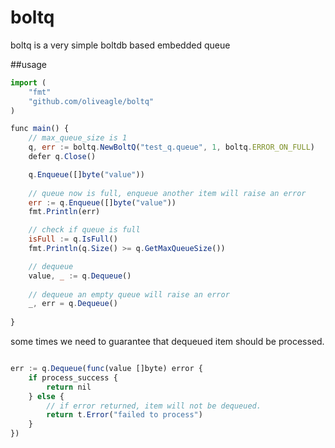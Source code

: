 # boltq
boltq is a very simple boltdb based embedded queue

##usage


```javascript
import (
	"fmt"
	"github.com/oliveagle/boltq"
)

func main() {
	// max_queue_size is 1
	q, err := boltq.NewBoltQ("test_q.queue", 1, boltq.ERROR_ON_FULL)
	defer q.Close()

	q.Enqueue([]byte("value"))
	
	// queue now is full, enqueue another item will raise an error
	err := q.Enqueue([]byte("value"))
	fmt.Println(err)

	// check if queue is full
	isFull := q.IsFull()
	fmt.Println(q.Size() >= q.GetMaxQueueSize())

	// dequeue
	value, _ := q.Dequeue()
	
	// dequeue an empty queue will raise an error
	_, err = q.Dequeue()
	
}
```

some times we need to guarantee that dequeued item should be processed. 
```javascript

err := q.Dequeue(func(value []byte) error {
	if process_success {
		return nil
	} else {
		// if error returned, item will not be dequeued.
		return t.Error("failed to process")
	}
})
```

